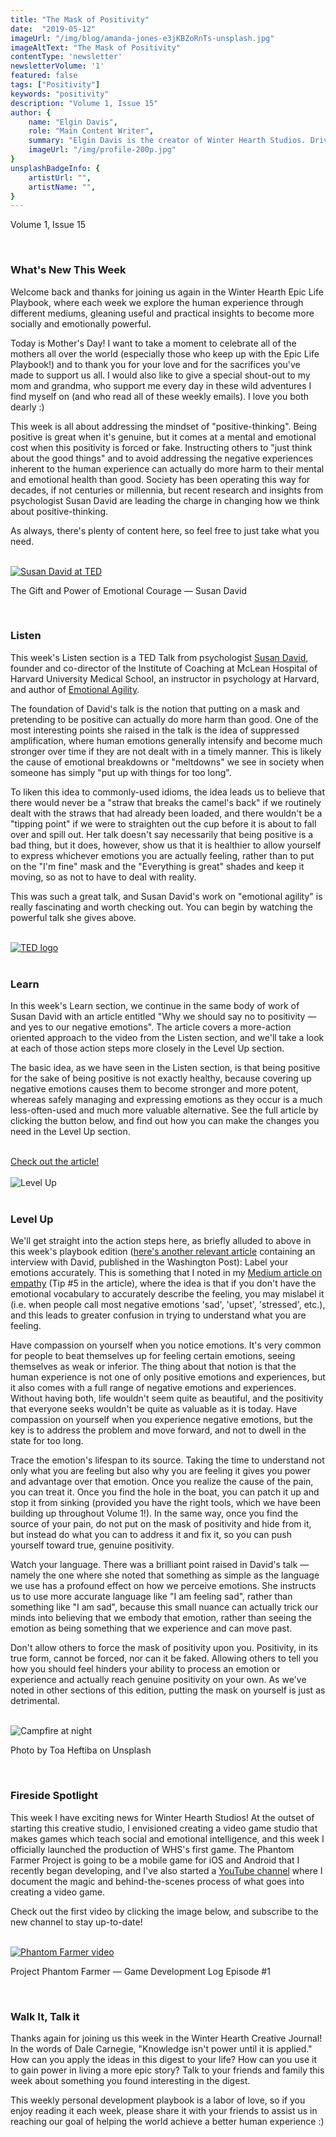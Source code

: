 ```yaml
---
title: "The Mask of Positivity"
date:  "2019-05-12"
imageUrl: "/img/blog/amanda-jones-e3jKBZoRnTs-unsplash.jpg"
imageAltText: "The Mask of Positivity"
contentType: 'newsletter'
newsletterVolume: '1'
featured: false
tags: ["Positivity"]
keywords: "positivity"
description: "Volume 1, Issue 15"
author: {
    name: "Elgin Davis",
    role: "Main Content Writer",
    summary: "Elgin Davis is the creator of Winter Hearth Studios. Driven by a passionate spirit and boundless curiosity, Davis' work seeks to explore the depths of humanity and what it might look like to live a hyper-meaningful existence here on earth.",
    imageUrl: "/img/profile-200p.jpg" 
}
unsplashBadgeInfo: {
    artistUrl: "",
    artistName: "",
}
---
```


Volume 1, Issue 15

<br>

### What's New This Week
Welcome back and thanks for joining us again in the Winter Hearth Epic Life Playbook, where each week we explore the human experience through different mediums, gleaning useful and practical insights to become more socially and emotionally powerful.  

Today is Mother's Day! I want to take a moment to celebrate all of the mothers all over the world (especially those who keep up with the Epic Life Playbook!) and to thank you for your love and for the sacrifices you've made to support us all. I would also like to give a special shout-out to my mom and grandma, who support me every day in these wild adventures I find myself on (and who read all of these weekly emails). I love you both dearly :)

This week is all about addressing the mindset of "positive-thinking". Being positive is great when it's genuine, but it comes at a mental and emotional cost when this positivity is forced or fake. Instructing others to "just think about the good things" and to avoid addressing the negative experiences inherent to the human experience can actually do more harm to their mental and emotional health than good. Society has been operating this way for decades, if not centuries or millennia, but recent research and insights from psychologist Susan David are leading the charge in changing how we think about positive-thinking.

As always, there's plenty of content here, so feel free to just take what you need.

<br>

<div class='text-center pt-20 pb-20'>
    <a rel='noopener noreferrer' target='_blank' href='https://youtu.be/NDQ1Mi5I4rg'>
        <img src='https://gallery.mailchimp.com/video_thumbnails_new/841374ef05f19f1cbffd3c9766884a24.png' alt='Susan David at TED'>
    </a>
    <p>
        The Gift and Power of Emotional Courage — Susan David
    </p>
</div>

<br>



### Listen
 
This week's Listen section is a TED Talk from psychologist [Susan David](http://www.susandavid.com/), founder and co-director of the Institute of Coaching at McLean Hospital of Harvard University Medical School, an instructor in psychology at Harvard, and author of [Emotional Agility](https://geni.us/9q2fB).

The foundation of David's talk is the notion that putting on a mask and pretending to be positive can actually do more harm than good. One of the most interesting points she raised in the talk is the idea of suppressed amplification, where human emotions generally intensify and become much stronger over time if they are not dealt with in a timely manner. This is likely the cause of emotional breakdowns or "meltdowns" we see in society when someone has simply "put up with things for too long".

To liken this idea to commonly-used idioms, the idea leads us to believe that there would never be a "straw that breaks the camel's back" if we routinely dealt with the straws that had already been loaded, and there wouldn't be a "tipping point" if we were to straighten out the cup before it is about to fall over and spill out. Her talk doesn't say necessarily that being positive is a bad thing, but it does, however, show us that it is healthier to allow yourself to express whichever emotions you are actually feeling, rather than to put on the "I'm fine" mask and the "Everything is great" shades and keep it moving, so as not to have to deal with reality.

This was such a great talk, and Susan David's work on "emotional agility" is really fascinating and worth checking out. You can begin by watching the powerful talk she gives above. 

<br>

<div class='text-center pt-20 pb-20'>
    <a rel='noopener noreferrer' target='_blank' href='https://ideas.ted.com/why-we-should-say-no-to-positivity-and-yes-to-our-negative-emotions/'>
        <img src='https://gallery.mailchimp.com/82935dc1a750f772912d12316/images/7562a1b3-fe3f-4a93-835a-9d349ccb5f3d.png' alt='TED logo'>
    </a>
</div>

<br>

### Learn
 
In this week's Learn section, we continue in the same body of work of Susan David with an article entitled "Why we should say no to positivity — and yes to our negative emotions". The article covers a more-action oriented approach to the video from the Listen section, and we'll take a look at each of those action steps more closely in the Level Up section.

The basic idea, as we have seen in the Listen section, is that being positive for the sake of being positive is not exactly healthy, because covering up negative emotions causes them to become stronger and more potent, whereas safely managing and expressing emotions as they occur is a much less-often-used and much more valuable alternative. See the full article by clicking the button below, and find out how you can make the changes you need in the Level Up section.

<br>

<div class='text-center pt-20 pb-20'>
    <a rel='noopener noreferrer' class='primary-btn' href='https://ideas.ted.com/why-we-should-say-no-to-positivity-and-yes-to-our-negative-emotions/'>Check out the article!</a>
</div>
<br>
<div class='text-center pt-20 pb-20'>
    <img src='https://gallery.mailchimp.com/82935dc1a750f772912d12316/images/70851790-9a7c-4f5b-834d-7207335fe488.gif' alt='Level Up'>
</div>

<br>

### Level Up
 
We'll get straight into the action steps here, as briefly alluded to above in this week's playbook edition ([here's another relevant article](https://www.washingtonpost.com/news/inspired-life/wp/2016/09/23/forcing-positive-thinking-wont-make-you-happy-says-this-harvard-psychologist/?noredirect=on&utm_term=.db660040b5b7) containing an interview with David, published in the Washington Post):
Label your emotions accurately. This is something that I noted in my [Medium article on empathy](https://medium.com/@elgindavis9/8-tips-to-level-upyour-empathy-skills-86ed0bc24790?source=friends_link&sk=e8d98c16041603986f55afdd99f542ee) (Tip #5 in the article), where the idea is that if you don't have the emotional vocabulary to accurately describe the feeling, you may mislabel it (i.e. when people call most negative emotions 'sad', 'upset', 'stressed', etc.), and this leads to greater confusion in trying to understand what you are feeling.

Have compassion on yourself when you notice emotions. It's very common for people to beat themselves up for feeling certain emotions, seeing themselves as weak or inferior. The thing about that notion is that the human experience is not one of only positive emotions and experiences, but it also comes with a full range of negative emotions and experiences. Without having both, life wouldn't seem quite as beautiful, and the positivity that everyone seeks wouldn't be quite as valuable as it is today. Have compassion on yourself when you experience negative emotions, but the key is to address the problem and move forward, and not to dwell in the state for too long.

Trace the emotion's lifespan to its source. Taking the time to understand not only what you are feeling but also why you are feeling it gives you power and advantage over that emotion. Once you realize the cause of the pain, you can treat it. Once you find the hole in the boat, you can patch it up and stop it from sinking (provided you have the right tools, which we have been building up throughout Volume 1!). In the same way, once you find the source of your pain, do not put on the mask of positivity and hide from it, but instead do what you can to address it and fix it, so you can push yourself toward true, genuine positivity.

Watch your language. There was a brilliant point raised in David's talk — namely the one where she noted that something as simple as the language we use has a profound effect on how we perceive emotions. She instructs us to use more accurate language like "I am feeling sad", rather than something like "I am sad", because this small nuance can actually trick our minds into believing that we embody that emotion, rather than seeing the emotion as being something that we experience and can move past.

Don't allow others to force the mask of positivity upon you. Positivity, in its true form, cannot be forced, nor can it be faked. Allowing others to tell you how you should feel hinders your ability to process an emotion or experience and actually reach genuine positivity on your own. As we've noted in other sections of this edition, putting the mask on yourself is just as detrimental. 

<br>
<div class='text-center pt-20 pb-20'>
    <img src='https://gallery.mailchimp.com/82935dc1a750f772912d12316/images/44635994-05b0-4f93-9110-f4c83f8bf9d9.jpg' alt='Campfire at night'>
    <p class="photo-credit"> 
        Photo by Toa Heftiba on Unsplash
    </p>
</div>
<br>

### Fireside Spotlight

This week I have exciting news for Winter Hearth Studios! At the outset of starting this creative studio, I envisioned creating a video game studio that makes games which teach social and emotional intelligence, and this week I officially launched the production of WHS's first game. The Phantom Farmer Project is going to be a mobile game for iOS and Android that I recently began developing, and I've also started a [YouTube channel](http://https//www.youtube.com/channel/UCdXJWDhfGNXRWFUD0wjz0og) where I document the magic and behind-the-scenes process of what goes into creating a video game.

Check out the first video by clicking the image below, and subscribe to the new channel to stay up-to-date! 
 
<br>
<div class='text-center pt-20 pb-20'>
    <a href='https://youtu.be/JMIKqTPqFDE' rel='noopener noreferrer'>
        <img src='https://gallery.mailchimp.com/video_thumbnails_new/1ec666385a25b1b62ab46a22d710de63.png' alt='Phantom Farmer video'/>
    </a>
    <p>
        Project Phantom Farmer — Game Development Log Episode #1
    </p>
</div>

<br>

### Walk It, Talk it

Thanks again for joining us this week in the Winter Hearth Creative Journal! In the words of Dale Carnegie, "Knowledge isn't power until it is applied." How can you apply the ideas in this digest to your life? How can you use it to gain power in living a more epic story? Talk to your friends and family this week about something you found interesting in the digest.


This weekly personal development playbook is a labor of love, so if you enjoy reading it each week, please share it with your friends to assist us in reaching our goal of helping the world achieve a better human experience :)
